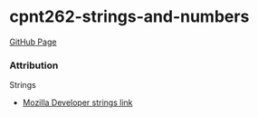 # cpnt262-strings-and-numbers

[GitHub Page](https://chad-cervantes.github.io/cpnt262-strings-and-numbers/)

### Attribution

Strings
 - [Mozilla Developer strings link](https://developer.mozilla.org/en-US/docs/Learn/JavaScript/First_steps/Strings)